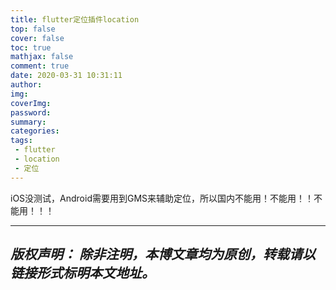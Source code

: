 ```yaml
---
title: flutter定位插件location
top: false
cover: false
toc: true
mathjax: false
comment: true
date: 2020-03-31 10:31:11
author:
img:
coverImg:
password:
summary:
categories:
tags:
 - flutter
 - location
 - 定位
---
```


iOS没测试，Android需要用到GMS来辅助定位，所以国内不能用！不能用！！不能用！！！

---
*版权声明：*
*除非注明，本博文章均为原创，转载请以链接形式标明本文地址。*
---